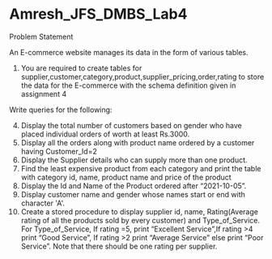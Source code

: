 # Amresh_JFS_DMBS_Lab4

Problem Statement 

An E-commerce website manages its data in the form of various tables.

1)	You are required to create tables for supplier,customer,category,product,supplier_pricing,order,rating to store the data for the E-commerce with the schema definition given in assignment 4

Write queries for the following:

4) Display the total number of customers based on gender who have placed individual orders of worth at least Rs.3000.
5) Display all the orders along with product name ordered by a customer having Customer_Id=2
6) Display the Supplier details who can supply more than one product.
7) Find the least expensive product from each category and print the table with category id, name, product name and price of the product
8) Display the Id and Name of the Product ordered after “2021-10-05”.
9) Display customer name and gender whose names start or end with character 'A'.
10) Create a stored procedure to display supplier id, name, Rating(Average rating of all the products sold by every customer) and
Type_of_Service. For Type_of_Service, If rating =5, print “Excellent Service”,If rating >4 print “Good Service”, If rating >2 print “Average
Service” else print “Poor Service”. Note that there should be one rating per supplier.
